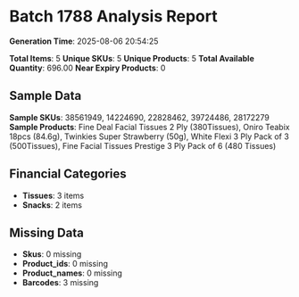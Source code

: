 # Batch 1788 Analysis Report

**Generation Time**: 2025-08-06 20:54:25

**Total Items**: 5
**Unique SKUs**: 5
**Unique Products**: 5
**Total Available Quantity**: 696.00
**Near Expiry Products**: 0

## Sample Data
**Sample SKUs**: 38561949, 14224690, 22828462, 39724486, 28172279
**Sample Products**: Fine Deal Facial Tissues 2 Ply (380Tissues), Oniro Teabix 18pcs (84.6g), Twinkies Super Strawberry (50g), White Flexi 3 Ply Pack of 3 (500Tissues), Fine Facial Tissues Prestige 3 Ply Pack of 6 (480 Tissues)

## Financial Categories
- **Tissues**: 3 items
- **Snacks**: 2 items

## Missing Data
- **Skus**: 0 missing
- **Product_ids**: 0 missing
- **Product_names**: 0 missing
- **Barcodes**: 3 missing
